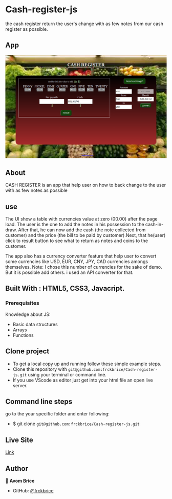 # Cash-register-js
the cash register return the user's change with as few notes from our cash register as possible.

## App

![home](./assets/images/bg-image.png)

## About

CASH REGISTER is an app that help user on how to back change to the user with as few notes as possible

## use

The UI show a table with currencies value at zero (00.00) after the page load. The user is the one to add the notes in his possession to the cash-in-draw.
After that, he can now add the cash (the note collected from customer) and the price (the bill to be paid by customer).Next, that he(user)
click to result button to see what to return as notes and coins to the customer.

The app also has a currency converter feature that help user to convert some currencies like USD, EUR, CNY, JPY, CAD currencies amongs themselves. 
Note: I chose this number of currencies for the sake of demo. But it is possible add others. i used an API converter for that.

## Built With :  HTML5, CSS3, Javacript.

### Prerequisites
Knowledge about JS:

- Basic data structures
- Arrays
- Functions

## Clone project

- To get a local copy up and running follow these simple example steps.
- Clone this repository with `git@github.com:frckbrice/Cash-register-js.git` using your terminal or command line.
-  If you use VScode as editor just get into your html file an open live server.

## Command line steps
go to the your specific folder and enter following:
- $ git clone `git@github.com:frckbrice/Cash-register-js.git`

## Live Site

[Link](https://frckbrice.github.io/Cash-register-js/)

## Author

👤 **Avom Brice**

- GitHub: [@frckbrice](https://github.com/frckbrice)




